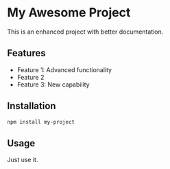 # My Awesome Project

This is an enhanced project with better documentation.

## Features

- Feature 1: Advanced functionality
- Feature 2
- Feature 3: New capability

## Installation

```bash
npm install my-project
```

## Usage

Just use it.